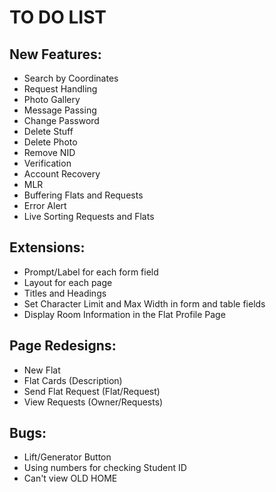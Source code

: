 # TO DO LIST

## New Features:
* Search by Coordinates
* Request Handling
* Photo Gallery
* Message Passing
* Change Password
* Delete Stuff
* Delete Photo
* Remove NID
* Verification
* Account Recovery
* MLR
* Buffering Flats and Requests
* Error Alert
* Live Sorting Requests and Flats

## Extensions:
* Prompt/Label for each form field
* Layout for each page
* Titles and Headings
* Set Character Limit and Max Width in form and table fields
* Display Room Information in the Flat Profile Page

## Page Redesigns:
* New Flat
* Flat Cards (Description)
* Send Flat Request (Flat/Request)
* View Requests (Owner/Requests)

## Bugs:
* Lift/Generator Button
* Using numbers for checking Student ID
* Can't view OLD HOME